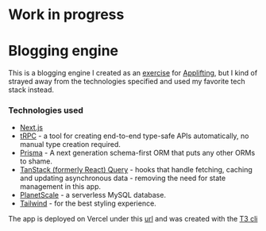 # Work in progress

# Blogging engine

This is a blogging engine I created as an [exercise](https://github.com/Applifting/fullstack-exercise) for [Applifting](https://applifting.io/), but I kind of strayed away from the technologies specified and used my favorite tech stack instead.

### Technologies used

- [Next.js](https://github.com/vercel/next.js/)
- [tRPC](https://github.com/trpc/trpc) - a tool for creating end-to-end type-safe APIs automatically, no manual type creation required.
- [Prisma](https://github.com/prisma/prisma) - A next generation schema-first ORM that puts any other ORMs to shame.
- [TanStack (formerly React) Query](https://github.com/TanStack/query) - hooks that handle fetching, caching and updating asynchronous data - removing the need for state management in this app.
- [PlanetScale](https://planetscale.com/) - a serverless MySQL database.
- [Tailwind](https://github.com/tailwindlabs/tailwindcss) - for the best styling experience.

The app is deployed on Vercel under this [url](https://applifing-excercise.vercel.app/) and was created with the [T3 cli](https://github.com/t3-oss/create-t3-app)
